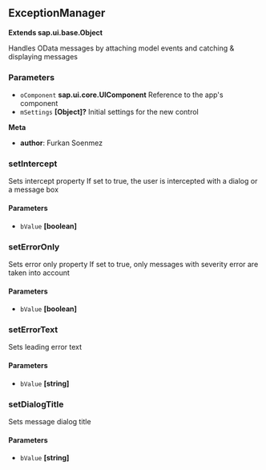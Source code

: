 ## ExceptionManager

**Extends sap.ui.base.Object**

Handles OData messages by attaching model events and catching & displaying messages

### Parameters

-   `oComponent` **sap.ui.core.UIComponent** Reference to the app's component
-   `mSettings` **[Object]?** Initial settings for the new control

**Meta**

-   **author**: Furkan Soenmez

### setIntercept

Sets intercept property
If set to true, the user is intercepted with a dialog or a message box

#### Parameters

-   `bValue` **[boolean]** 

### setErrorOnly

Sets error only property
If set to true, only messages with severity error are taken into account

#### Parameters

-   `bValue` **[boolean]** 

### setErrorText

Sets leading error text

#### Parameters

-   `bValue` **[string]** 

### setDialogTitle

Sets message dialog title

#### Parameters

-   `bValue` **[string]** 
